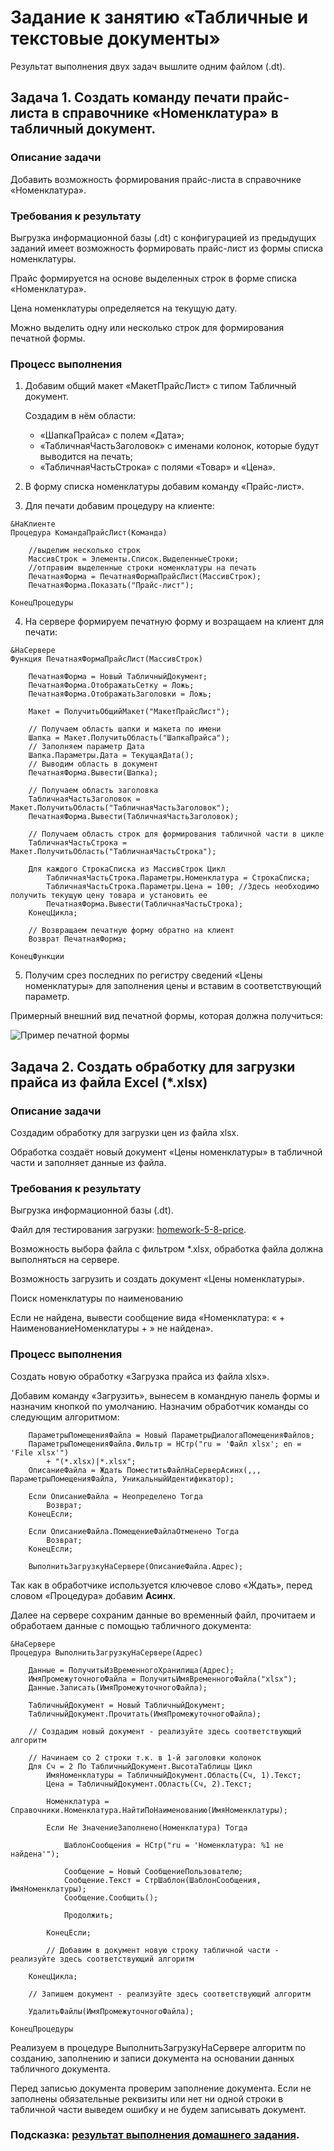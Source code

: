 # Задание к занятию «Табличные и текстовые документы»

Результат выполнения двух задач вышлите одним файлом (.dt).

## Задача 1. Создать команду печати прайс-листа в справочнике «Номенклатура» в табличный документ.

### Описание задачи

Добавить возможность формирования прайс-листа в справочнике «Номенклатура».

### Требования к результату

Выгрузка информационной базы (.dt) с конфигурацией из предыдущих заданий имеет возможность формировать прайс-лист из формы списка номенклатуры.

Прайс формируется на основе выделенных строк в форме списка «Номенклатура».

Цена номенклатуры определяется на текущую дату.

Можно выделить одну или несколько строк для формирования печатной формы.

### Процесс выполнения

1. Добавим общий макет «МакетПрайсЛист» с типом Табличный документ.

	Создадим в нём области:
	- «ШапкаПрайса» с полем «Дата»;
	- «ТабличнаяЧастьЗаголовок» с именами колонок, которые будут выводится на печать;
	- «ТабличнаяЧастьСтрока» с полями «Товар» и «Цена».

2. В форму списка номенклатуры добавим команду «Прайс-лист».

3. Для печати добавим процедуру на клиенте:
```bsl
&НаКлиенте
Процедура КомандаПрайсЛист(Команда)
	
	//выделим несколько строк
	МассивСтрок = Элементы.Список.ВыделенныеСтроки;
	//отправим выделенные строки номенклатуры на печать
	ПечатнаяФорма = ПечатнаяФормаПрайсЛист(МассивСтрок);
	ПечатнаяФорма.Показать("Прайс-лист");
	
КонецПроцедуры
```
4. На сервере формируем печатную форму и возращаем на клиент для печати:

```bsl
&НаСервере
Функция ПечатнаяФормаПрайсЛист(МассивСтрок)
	
	ПечатнаяФорма = Новый ТабличныйДокумент;
	ПечатнаяФорма.ОтображатьСетку = Ложь;
	ПечатнаяФорма.ОтображатьЗаголовки = Ложь;
	
	Макет = ПолучитьОбщийМакет("МакетПрайсЛист");
	
	// Получаем область шапки и макета по имени
	Шапка = Макет.ПолучитьОбласть("ШапкаПрайса");
	// Заполняем параметр Дата
	Шапка.Параметры.Дата = ТекущаяДата();
	// Выводим область в документ
	ПечатнаяФорма.Вывести(Шапка);
	
	// Получаем область заголовка
	ТабличнаяЧастьЗаголовок = Макет.ПолучитьОбласть("ТабличнаяЧастьЗаголовок");
	ПечатнаяФорма.Вывести(ТабличнаяЧастьЗаголовок);
	
	// Получаем область строк для формирования табличной части в цикле
	ТабличнаяЧастьСтрока = Макет.ПолучитьОбласть("ТабличнаяЧастьСтрока");
	
	Для каждого СтрокаСписка из МассивСтрок Цикл
		ТабличнаяЧастьСтрока.Параметры.Номенклатура = СтрокаСписка; 
		ТабличнаяЧастьСтрока.Параметры.Цена = 100; //Здесь необходимо получить текущую цену товара и установить ее  
		ПечатнаяФорма.Вывести(ТабличнаяЧастьСтрока);
	КонецЦикла;
	
	// Возвращаем печатную форму обратно на клиент
	Возврат ПечатнаяФорма;
	
КонецФункции
```

5. Получим срез последних по регистру сведений «Цены номенклатуры» для заполнения цены и вставим в соответствующий параметр.

Примерный внешний вид печатной формы, которая должна получиться:

![Пример печатной формы](img/homework-5-8-1.png)

## Задача 2. Создать обработку для загрузки прайса из файла Excel (*.xlsx)

### Описание задачи

Создадим обработку для загрузки цен из файла xlsx.

Обработка создаёт новый документ «Цены номенклатуры» в табличной части и заполняет данные из файла.

### Требования к результату

Выгрузка информационной базы (.dt).

Файл для тестирования загрузки: [homework-5-8-price](reference-data/homework-5-8-price.xlsx).

Возможность выбора файла с фильтром *.xlsx, обработка файла должна выполняться на сервере.

Возможность загрузить и создать документ «Цены номенклатуры».

Поиск номенклатуры по наименованию

Если не найдена, вывести сообщение вида
«Номенклатура: « + НаименованиеНоменклатуры + » не найдена».

### Процесс выполнения

Создать новую обработку «Загрузка прайса из файла xlsx».

Добавим команду «Загрузить», вынесем в командную панель формы и назначим кнопкой по умолчанию.
Назначим обработчик команды со следующим алгоритмом:
```bsl	
	ПараметрыПомещенияФайла = Новый ПараметрыДиалогаПомещенияФайлов;  
	ПараметрыПомещенияФайла.Фильтр = НСтр("ru = 'Файл xlsx'; en = 'File xlsx'")
		+ "(*.xlsx)|*.xlsx";
	ОписаниеФайла = Ждать ПоместитьФайлНаСерверАсинх(,,, ПараметрыПомещенияФайла, УникальныйИдентификатор);
	
	Если ОписаниеФайла = Неопределено Тогда
		Возврат;
	КонецЕсли;
	
	Если ОписаниеФайла.ПомещениеФайлаОтменено Тогда
		Возврат;
	КонецЕсли;
	
	ВыполнитьЗагрузкуНаСервере(ОписаниеФайла.Адрес);
```
Так как в обработчике используется ключевое слово «Ждать», перед словом «Процедура» добавим **Асинх**.

Далее на сервере сохраним данные во временный файл, прочитаем и обработаем данные с помощью табличного документа:
```bsl
&НаСервере
Процедура ВыполнитьЗагрузкуНаСервере(Адрес)
	
	Данные = ПолучитьИзВременногоХранилища(Адрес);
	ИмяПромежуточногоФайла = ПолучитьИмяВременногоФайла("xlsx");
	Данные.Записать(ИмяПромежуточногоФайла);
	
	ТабличныйДокумент = Новый ТабличныйДокумент;
	ТабличныйДокумент.Прочитать(ИмяПромежуточногоФайла);
	
	// Создадим новый документ - реализуйте здесь соответствующий алгоритм   
	
	// Начинаем со 2 строки т.к. в 1-й заголовки колонок
	Для Сч = 2 По ТабличныйДокумент.ВысотаТаблицы Цикл 
		ИмяНоменклатуры = ТабличныйДокумент.Область(Сч, 1).Текст;
		Цена = ТабличныйДокумент.Область(Сч, 2).Текст;		
		
		Номенклатура = Справочники.Номенклатура.НайтиПоНаименованию(ИмяНоменклатуры);
		
		Если Не ЗначениеЗаполнено(Номенклатура) Тогда
			
			ШаблонСообщения = НСтр("ru = 'Номенклатура: %1 не найдена'");
			
			Сообщение = Новый СообщениеПользователю;
			Сообщение.Текст = СтрШаблон(ШаблонСообщения, ИмяНоменклатуры);
			Сообщение.Сообщить();
			
			Продолжить;
			
		КонецЕсли;
		
		// Добавим в документ новую строку табличной части - реализуйте здесь соответствующий алгоритм     
		
	КонецЦикла;
	
	// Запишем документ - реализуйте здесь соответствующий алгоритм
	
	УдалитьФайлы(ИмяПромежуточногоФайла);
	
КонецПроцедуры
```

Реализуем в процедуре ВыполнитьЗагрузкуНаСервере алгоритм по созданию, заполнению и записи документа на основании данных табличного документа.

Перед записью документа проверим заполнение документа. Если не заполнены обязательные реквизиты или нет ни одной строки в табличной части выведем ошибку и не будем записывать документ.

### Подсказка: [результат выполнения домашнего задания](Examples/homework-5-8-example.md).
